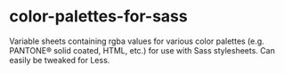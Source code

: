 # color-palettes-for-sass
Variable sheets containing rgba values for various color palettes (e.g. PANTONE® solid coated, HTML, etc.) for use with Sass stylesheets. Can easily be tweaked for Less.
